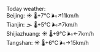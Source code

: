 Today weather:  
Beijing: ☀️ 🌡️+7°C 🌬️↗11km/h  
Tianjin: 🌫  🌡️+5°C 🌬️↗7km/h  
Shijiazhuang: ☀️ 🌡️+9°C 🌬️←7km/h  
Tangshan: ☀️ 🌡️+6°C 🌬️→15km/h  
